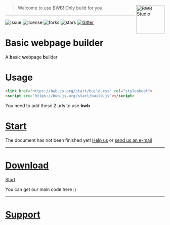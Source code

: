 <a href="https://github.com/shbwb/bwb"><img
  src="https://bwb.js.org/pages/bwb-logo.jpg" alt="BWB Studio"
  width="90" height="90" align="right"></a>

> Welcome to use BWB! Only build for you.

<hr>

![issue](https://img.shields.io/github/issues/shbwb/bwb)
![license](https://img.shields.io/github/license/shbwb/bwb)
![forks](https://img.shields.io/github/forks/shbwb/bwb)
![stars](https://img.shields.io/github/stars/shbwb/bwb)
[![Gitter](https://badges.gitter.im/bwb-community/community.svg)](https://gitter.im/bwb-community/community?utm_source=badge&utm_medium=badge&utm_campaign=pr-badge)
# Basic webpage builder
A **b**asic **w**ebpage **b**uilder

# Usage
```html
<link href="https://bwb.js.org/start/build.css" rel="stylesheet">
<script src="https://bwb.js.org/start/build.js"></script>
```

You need to add these 2 urls to use **bwb**

# [Start](https://bwb-docs.js.org) 

The document has not been finished yet! [Help us](https://github.com/shbwb/bwb-docs/fork) or [send us an e-mail](mailto:xiaoqi77614@icloud.com)

<hr />

# [Download](https://bwb.js.org/start)

[Start](https://bwb.js.org/start)

You can get our main code here :)

<hr />

# [Support](https://bwb.js.org/pages/support/)
